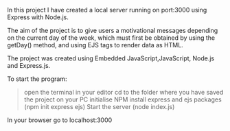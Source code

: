 In this project I have created a local server running on port:3000 using Express with Node.js.

The aim of the project is to give users a motivational messages depending on the current day of the week,
which must first be obtained by using the getDay() method, and using EJS tags to render data as HTML.

The project was created using Embedded JavaScript,JavaScript, Node.js and Express.js.

To start the program:
> open the terminal in your editor
> cd to the folder where you have saved the project on your PC
> initialise NPM
> install express and ejs packages (npm init express ejs)
> Start the server (node index.js)

 In your browser go to localhost:3000
